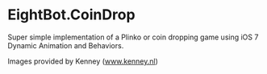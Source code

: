 EightBot.CoinDrop
=================
Super simple implementation of a Plinko or coin dropping game using iOS 7 Dynamic Animation and Behaviors.


Images provided by Kenney (www.kenney.nl)
